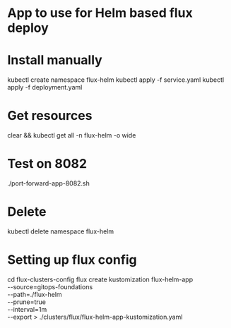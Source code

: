 # App to use for Helm based flux deploy

# Install manually
kubectl create namespace flux-helm
kubectl apply -f service.yaml
kubectl apply -f deployment.yaml

# Get resources
clear && kubectl get all -n flux-helm -o wide

# Test on 8082
./port-forward-app-8082.sh

# Delete
kubectl delete namespace flux-helm

# Setting up flux config
cd flux-clusters-config
flux create kustomization flux-helm-app \
--source=gitops-foundations \
--path=./flux-helm \
--prune=true \
--interval=1m \
--export > ./clusters/flux/flux-helm-app-kustomization.yaml
